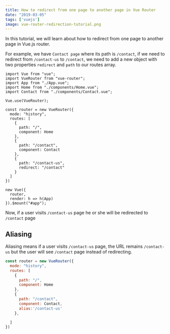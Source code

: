 ```yaml
---
title: How to redirect from one page to another page in Vue Router
date: "2019-03-05"
tags: ['vuejs']
image: vue-router-redirection-tutorial.png
---
```


In this tutorial, we will learn about how to redirect from one page to another page in Vue.js router.


For example, we have `Contact page` where its path is `/contact`, if we need to redirect from  `/contact-us` to `/contact`, we need to add a new object with two properties `redirect` and `path` to our routes array.

```js{20-23}
import Vue from "vue";
import VueRouter from "vue-router";
import App from "./App.vue";
import Home from "./components/Home.vue";
import Contact from "./components/Contact.vue";

Vue.use(VueRouter);

const router = new VueRouter({
  mode: "history",
  routes: [
    {
      path: "/",
      component: Home
    },
    {
      path: "/contact",
      component: Contact
    },
    {
      path: "/contact-us",
      redirect: "/contact"
    }
  ]
})

new Vue({
  router,
  render: h => h(App)
}).$mount("#app");
```

Now, if a user visits `/contact-us` page he or she will be redirected to `/contact` page


## Aliasing

Aliasing means if a user visits `/contact-us` page, the URL remains `/contact-us` but the user will see `/contact` page instead of redirecting.


```js
const router = new VueRouter({
  mode: "history",
  routes: [
    {
      path: "/",
      component: Home
    },
    {
      path: "/contact",
      component: Contact,
      alias:'/contact-us'
    },

  ]
})
```
